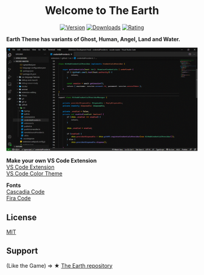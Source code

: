 <div align="center">
    <h1><strong>Welcome to The Earth</strong></h1>

[![Version](https://vsmarketplacebadge.apphb.com/version/Nayan.earth.svg?style=for-the-badge&logo=microsoft&logoColor=white&colorA=2b3033&colorB=33AA22)](https://marketplace.visualstudio.com/items?itemName=Nayan.earth)
[![Downloads](https://vsmarketplacebadge.apphb.com/downloads-short/Nayan.earth.svg?style=for-the-badge&logo=docusign&logoColor=white&colorA=2b303b&colorB=118855)](https://marketplace.visualstudio.com/items?itemName=Nayan.earth)
[![Rating](https://vsmarketplacebadge.apphb.com/rating-star/Nayan.earth.svg?style=for-the-badge&logo=reverbnation&logoColor=white&colorA=2b303b&colorB=112299)](https://marketplace.visualstudio.com/items?itemName=Nayan.earth)

</div>

**Earth Theme has variants of Ghost, Human, Angel, Land and Water.**

![earth-theme-screenshot](https://raw.githubusercontent.com/nayanbunny/earth/main/images/earth-theme.gif)
<br />

**Make your own VS Code Extension**<br />
[VS Code Extension](https://code.visualstudio.com/api/get-started/your-first-extension)<br />
[VS Code Color Theme](https://code.visualstudio.com/api/references/theme-color)

**Fonts**<br />
[Cascadia Code](https://github.com/microsoft/cascadia-code)<br />
[Fira Code](https://github.com/tonsky/FiraCode)

## License

[MIT](https://github.com/nayanbunny/earth/blob/main/LICENSE)

## Support

(Like the Game) => &#9733; [The Earth repository](https://github.com/nayanbunny/earth)
